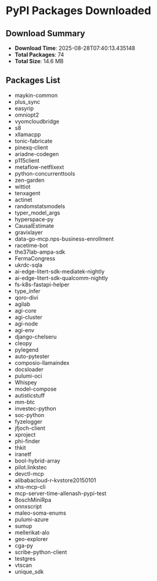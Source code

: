 # PyPI Packages Downloaded

## Download Summary
- **Download Time**: 2025-08-28T07:40:13.435148
- **Total Packages**: 74
- **Total Size**: 14.6 MB

## Packages List
- maykin-common
- plus_sync
- easyrip
- omniopt2
- vyomcloudbridge
- s8
- xllamacpp
- tonic-fabricate
- pinexq-client
- ariadne-codegen
- p115client
- metaflow-netflixext
- python-concurrenttools
- zen-garden
- wittiot
- tenxagent
- actinet
- randomstatsmodels
- typer_model_args
- hyperspace-py
- CausalEstimate
- gravixlayer
- data-go-mcp.nps-business-enrollment
- racetime-bot
- the37lab-ampa-sdk
- FermaCongress
- ukrdc-sqla
- ai-edge-litert-sdk-mediatek-nightly
- ai-edge-litert-sdk-qualcomm-nightly
- fs-k8s-fastapi-helper
- type_infer
- qoro-divi
- agilab
- agi-core
- agi-cluster
- agi-node
- agi-env
- django-chelseru
- cleopy
- pylegend
- auto-pytester
- composio-llamaindex
- docsloader
- pulumi-oci
- Whispey
- model-compose
- autisticstuff
- mm-btc
- investec-python
- soc-python
- fyzelogger
- jfjoch-client
- xproject
- phi-finder
- thkit
- iranetf
- bool-hybrid-array
- pilot.linkstec
- devctl-mcp
- alibabacloud-r-kvstore20150101
- xhs-mcp-cli
- mcp-server-time-allenash-pypi-test
- BoschMiniRpa
- onnxscript
- maleo-soma-enums
- pulumi-azure
- sumup
- mellerikat-alo
- geo-explorer
- cga-py
- scribe-python-client
- testgres
- vtscan
- unique_sdk
